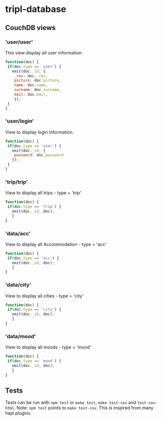 # tripl-database


## CouchDB views

### 'user/user'
This view display all user information.

```javascript
function(doc) {
 if(doc.type == 'user') {
   emit(doc._id, {
	_rev: doc._rev,
	picture: doc.picture,
	name: doc.name, 
	surname: doc.surname,
	mail: doc.mail,
	});
 }
}
```
### 'user/login'
View to display login information.

```javascript
function(doc) {
 if(doc.type == 'user') {
   emit(doc._id, {
   	password: doc.password
   });
 }
}
```


### 'trip/trip'
View to display all trips - type = 'trip'


```javascript
function(doc) {
 if(doc.type == 'trip') {
   emit(doc._id, doc);
   }
}
```

### 'data/acc'
View to display all Accommodation - type = 'acc'


```javascript
function(doc) {
 if(doc.type == 'acc') {
   emit(doc._id, doc);
   }
}
```

### 'data/city'
View to display all cities - type = 'city'


```javascript
function(doc) {
 if(doc.type == 'city') {
   emit(doc._id, doc);
   }
}
```

### 'data/mood'
View to display all moods - type = 'mood'


```javascript
function(doc) {
 if(doc.type == 'mood') {
   emit(doc._id, doc);
   }
}
```
## Tests

Tests can be run with `npm test` or `make test`, `make test-cov` and `test-cov-html`.
Note:  `npm test` points to `make test-cov`. This is inspired from many hapi plugins.
